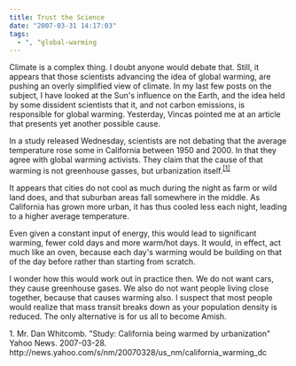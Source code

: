 ```yaml
---
title: Trust the Science
date: "2007-03-31 14:17:03"
tags:
  - ", "global-warming
---
```

Climate is a complex thing.  I doubt anyone would debate that.  Still, it appears that those scientists advancing the idea of global warming, are pushing an overly simplified view of climate.  In my last few posts on the subject, I have looked at the Sun's influence on the Earth, and the idea held by some dissident scientists that it, and not carbon emissions, is responsible for global warming.  Yesterday, Vincas pointed me at an article that presents yet another possible cause.

In a study released Wednesday, scientists are not debating that the average temperature rose some in California between 1950 and 2000.  In that they agree with global warming activists.  They claim that the cause of that warming is not greenhouse gasses, but urbanization itself.<sup>[\[1\]][ref1]</sup>  

It appears that cities do not cool as much during the night as farm or wild land does, and that suburban areas fall somewhere in the middle.  As California has grown more urban, it has thus cooled less each night, leading to a higher average temperature.  

Even given a constant input of energy, this would lead to significant warming, fewer cold days and more warm/hot days.  It would, in effect, act much like an oven, because each day's warming would be building on that of the day before rather than starting from scratch.  

I wonder how this would work out in practice then.  We do not want cars, they cause greenhouse gases.  We also do not want people living close together, because that causes warming also.  I suspect that most people would realize that mass transit breaks down as your population density is reduced.   The only alternative is for us all to become Amish. 

<div class="postrefs">
1. Mr. Dan Whitcomb.  "Study: California being warmed by urbanization"  Yahoo News.  2007-03-28.  http://news.yahoo.com/s/nm/20070328/us_nm/california_warming_dc
</div>

[ref1]: http://news.yahoo.com/s/nm/20070328/us_nm/california_warming_dc "Study: California being warmed by urbanization"

